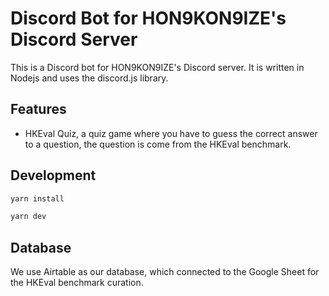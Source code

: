 # Discord Bot for HON9KON9IZE's Discord Server

This is a Discord bot for HON9KON9IZE's Discord server. It is written in Nodejs and uses the discord.js library.

## Features

- HKEval Quiz, a quiz game where you have to guess the correct answer to a question, the question is come from the HKEval benchmark.

## Development

```bash
yarn install

yarn dev
```

## Database

We use Airtable as our database, which connected to the Google Sheet for the HKEval benchmark curation.
